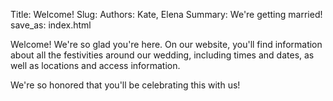 Title: Welcome!
Slug: 
Authors: Kate, Elena
Summary: We're getting married!
save_as: index.html


Welcome! We're so glad you're here. On our website, you'll find information about all the festivities around our wedding, including times and dates, as well as locations and access information.

We're so honored that you'll be celebrating this with us!
